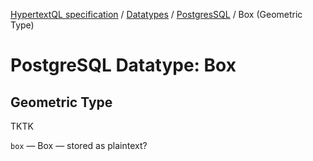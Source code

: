 [HypertextQL specification](../../../) / [Datatypes](../../) / [PostgresSQL](../) / Box (Geometric Type)

# PostgreSQL Datatype: Box
## Geometric Type

TKTK

`box` — Box — stored as plaintext?
